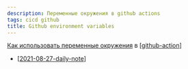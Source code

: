 ```yaml
---
description: Переменные окружения в github actions
tags: cicd github
title: Github environment variables
---
```

[Как использовать переменные окружения](https://docs.github.com/en/actions/reference/environment-variables) в [[github-action]]

- [[2021-08-27-daily-note]]

[//begin]: # "Autogenerated link references for markdown compatibility"
[github-action]: github-action "Githunb action"
[2021-08-27-daily-note]: ../posts/2021-08-27-daily-note "Как добавить контейнеры на Digital Ocean registry с помощью docker-compose"
[//end]: # "Autogenerated link references"